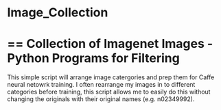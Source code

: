 Image_Collection
================
==
Collection of Imagenet Images - Python Programs for Filtering
==
This simple script will arrange image catergories and prep them for Caffe neural netowrk training. I often rearrange my images in to different categories before training, this script allows me to easily do this without changing the originals with their original names (e.g. n02349992). 
